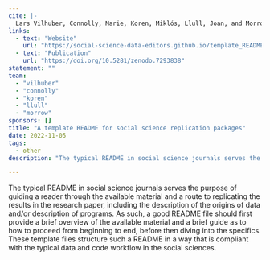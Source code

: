 ```yaml
---
cite: |-
  Lars Vilhuber, Connolly, Marie, Koren, Miklós, Llull, Joan, and Morrow, Peter. 2022. "A template README for social science replication packages"
links:
  - text: "Website"
    url: "https://social-science-data-editors.github.io/template_README/"
  - text: "Publication"
    url: "https://doi.org/10.5281/zenodo.7293838"
statement: ""
team:
  - "vilhuber"
  - "connolly"
  - "koren"
  - "llull"
  - "morrow"
sponsors: []
title: "A template README for social science replication packages"
date: 2022-11-05
tags:
  - other
description: "The typical README in social science journals serves the purpose of guiding a reader through the available material and a route to replicating the results in the research paper, including the description of the origins of data and/or description of programs. As such, a good README file should first provide a brief overview of the available material and a brief guide as to how to proceed from beginning to end, before then diving into the specifics. These template files structure such a README in a way that is compliant with the typical data and code workflow in the social sciences."

---
```


The typical README in social science journals serves the purpose of guiding a reader through the available material and a route to replicating the results in the research paper, including the description of the origins of data and/or description of programs. As such, a good README file should first provide a brief overview of the available material and a brief guide as to how to proceed from beginning to end, before then diving into the specifics. These template files structure such a README in a way that is compliant with the typical data and code workflow in the social sciences.
